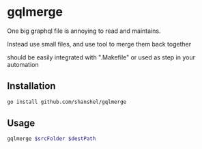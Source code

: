 # gqlmerge

One big graphql file is annoying to read and maintains.

Instead use small files, and use tool to merge them back together 



should be easily integrated with ".Makefile" or used as step in your automation

## Installation

```bash
go install github.com/shanshel/gqlmerge
```
## Usage
 

```bash
gqlmerge $srcFolder $destPath
```


